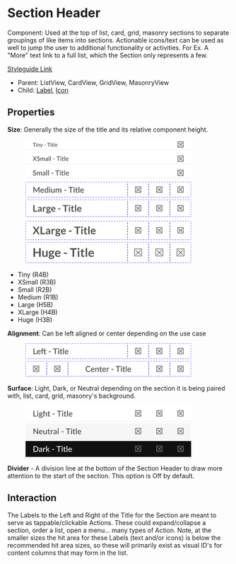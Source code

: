 # Section Header

Component: Used at the top of list, card, grid, masonry sections to separate groupings of like items into sections. Actionable icons/text can be used as well to jump the user to additional functionality or activities. For Ex. A "More" text link to a full list, which the Section only represents a few.

[Styleguide Link](https://zpl.io/2pRQ39M)

* Parent: ListView, CardView, GridView, MasonryView
* Child: [Label](../overview/label.md), [Icon](../overview/icon.md)

## Properties

**Size**: Generally the size of the title and its relative component height.

<figure><img src="../../.gitbook/assets/Size (2).png" alt=""><figcaption></figcaption></figure>

* Tiny (R4B)
* XSmall (R3B)
* Small (R2B)
* Medium (R1B)
* Large (H5B)
* XLarge (H4B)
* Huge (H3B)

**Alignment**: Can be left aligned or center depending on the use case

<figure><img src="../../.gitbook/assets/Alignment (3).png" alt=""><figcaption></figcaption></figure>

**Surface**: Light, Dark, or Neutral depending on the section it is being paired with, list, card, grid, masonry's background.

<figure><img src="../../.gitbook/assets/Surface (1).png" alt=""><figcaption></figcaption></figure>

**Divider** - A division line at the bottom of the Section Header to draw more attention to the start of the section. This option is Off by default.

## Interaction

The Labels to the Left and Right of the Title for the Section are meant to serve as tappable/clickable Actions. These could expand/collapse a section, order a list, open a menu... many types of Action. Note, at the smaller sizes the hit area for these Labels (text and/or icons) is below the recommended hit area sizes, so these will primarily exist as visual ID's for content columns that may form in the list.
